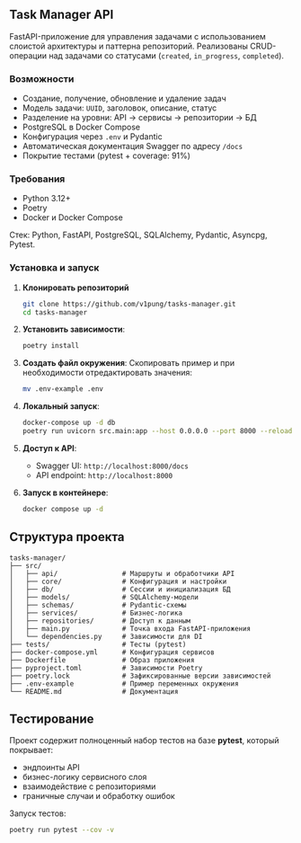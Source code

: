 ## Task Manager API

FastAPI-приложение для управления задачами с использованием слоистой архитектуры 
и паттерна репозиторий. Реализованы CRUD-операции над задачами 
со статусами (`created`, `in_progress`, `completed`).

### Возможности
- Создание, получение, обновление и удаление задач  
- Модель задачи: `UUID`, заголовок, описание, статус  
- Разделение на уровни: API → сервисы → репозитории → БД  
- PostgreSQL в Docker Compose  
- Конфигурация через `.env` и Pydantic  
- Автоматическая документация Swagger по адресу `/docs`  
- Покрытие тестами (pytest + coverage: 91%) 

### Требования
- Python 3.12+
- Poetry
- Docker и Docker Compose

Стек: Python, FastAPI, PostgreSQL, SQLAlchemy, Pydantic, Asyncpg, Pytest.

### Установка и запуск

1. **Клонировать репозиторий**
   ```bash
   git clone https://github.com/v1pung/tasks-manager.git
   cd tasks-manager
   ```

2. **Установить зависимости**:
   ```bash
   poetry install
   ```

3. **Создать файл окружения**:
   Скопировать пример и при необходимости отредактировать значения:
   ```bash
   mv .env-example .env
   ```

4. **Локальный запуск**:
   ```bash
   docker-compose up -d db
   poetry run uvicorn src.main:app --host 0.0.0.0 --port 8000 --reload
   ```

5. **Доступ к API**:
   - Swagger UI: `http://localhost:8000/docs`
   - API endpoint: `http://localhost:8000`
   

6. **Запуск в контейнере**:
   ```bash
   docker compose up -d
   ```

## Структура проекта
```
tasks-manager/
├── src/
│   ├── api/                # Маршруты и обработчики API
│   ├── core/               # Конфигурация и настройки
│   ├── db/                 # Сессии и инициализация БД
│   ├── models/             # SQLAlchemy-модели
│   ├── schemas/            # Pydantic-схемы
│   ├── services/           # Бизнес-логика
│   ├── repositories/       # Доступ к данным
│   ├── main.py             # Точка входа FastAPI-приложения
│   └── dependencies.py     # Зависимости для DI
├── tests/                  # Тесты (pytest)
├── docker-compose.yml      # Конфигурация сервисов
├── Dockerfile              # Образ приложения
├── pyproject.toml          # Зависимости Poetry
├── poetry.lock             # Зафиксированные версии зависимостей
├── .env-example            # Пример переменных окружения
└── README.md               # Документация
```

## Тестирование
Проект содержит полноценный набор тестов на базе **pytest**, который покрывает:  
- эндпоинты API  
- бизнес-логику сервисного слоя  
- взаимодействие с репозиториями  
- граничные случаи и обработку ошибок  

Запуск тестов:  
   ```bash
   poetry run pytest --cov -v
   ```

